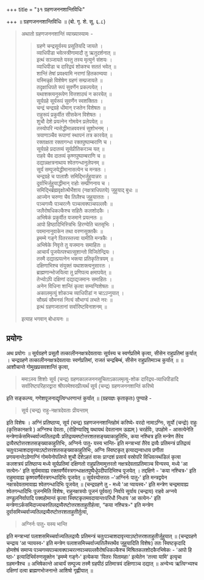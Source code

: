 +++
title = "३१ ग्रहणजननशान्तिविधिः"

+++
॥ ग्रहणजननशान्तिविधिः ॥ (बो. गृ. शे. सू. ६.८) 

> अथातो ग्रहणजननशान्तिं व्याख्यास्यामः - 
>
>> ग्रहणे चन्द्रसूर्यस्य प्रसूतियदि जायते ।  
व्याधिपीडा भवेत्स्त्रीणामादौ तु ऋतुदर्शनात् ॥  
इत्थं सञ्जायते यस्तु तस्य मृत्युर्न संशयः ।  
व्याधिपीडा च दारिद्र्यं शोकश्च सततं भवेत् ॥  
शान्तिं तेषां प्रवक्ष्यामि नराणां हितकाम्यया ।  
यस्मिन्नृक्षे विशेषेण ग्रहणं सम्प्रजायते ॥  
तदृक्षाधिपते रूपं सुवर्णेन प्रकल्पयेत् ।  
यथाशक्त्यनुरूपेण वित्तशाठ्यं न कारयेत् ॥  
सूर्यग्रहे सूर्यरूपं सुवर्णेन स्वशक्तितः ।  
चन्द्रं चन्द्रग्रहे धीमान् रजतेन विशेषतः ॥  
राहुरूपं प्रकुर्वीत सीसकेन विशेषतः ।  
शुचौ देशे प्रयत्नेन गोमयेन प्रलेपयेत् ॥  
तस्योपरि न्यसेद्धीमान्नववस्त्रं सुशोभनम् ।  
त्रयाणाञ्चैव रूपाणां स्थापनं तत्र कारयेत् ॥  
रक्ताक्षता रक्तागन्धा रक्तपुष्पाम्बराणि च ।  
सूर्यग्रहे प्रदातव्यं सूर्यप्रीतिकरञ्च यत् ॥  
राहवे चैव दातव्यं कृष्णपुष्पाम्बराणि च ॥  
दद्यान्नक्षत्रनाथाय श्वेतगन्धानुलेपनम् ॥  
सूर्यं सम्पूजयेद्धीमानासत्येन च मन्त्रतः ।  
चन्द्रग्रहे च पालाशैः समिद्भिर्जुहुयान्नरः ॥  
दूर्वाभिर्जुहुयाद्धीमान् राहोः सम्प्रीणनाय च ।  
समिद्भिर्ब्रह्मवृक्षोत्थैर्भेशाय (नक्षत्राधिपतये) जुहुयाद् बुधः ॥  
आज्येन चरुणा चैव तिलैश्च जुहुयात्ततः ।  
पञ्चगव्यैः पञ्चरत्नैः पञ्चत्वक्पञ्चपल्लवैः ॥  
जलैरोषधिकल्कैश्च सहितैः कलशोदकैः ।  
अभिषेकं प्रकुर्वीत यजमाने प्रयत्नतः ॥  
आपो हिष्ठादिभिस्त्रिभिः हिरण्येति चतसृभिः ।  
पवमानानुवाकेन तथा वरुणसूक्तकैः ॥  
इमम्मे गङ्गे पितरस्तत्त्वा यामीति मन्त्रकैः ।  
अभिषेके निवृत्ते तु यजमानः समाहितः ॥  
आचार्यं पूजयेत्पश्चात्सुशान्तो विजितेन्द्रियः ।  
तस्मै दद्यात्प्रयत्नेन भक्त्या प्रतिकृतित्रयम् ॥  
दक्षिणाभिश्च संयुक्तं यथाशक्त्यनुसारतः ।  
ब्राह्मणान्भोजयित्वा तु प्रणिपत्य क्षमापयेत् ॥  
तेभ्योऽपि दक्षिणां दद्याद्यजमानः समाहितः ।  
अनेन विधिना शान्तिं कृत्वा सम्यग्विशेषतः ॥  
अकालमृत्युं शोकञ्च व्याधिपीडां न चाऽऽप्नुयात् ।  
सौख्यं सौमनसं नित्यं सौभाग्यं लभते नरः ॥  
इत्थं ग्रहणजातानां सर्वारिष्टविनाशनम् ॥ 
>
> इत्याह भगवान् बोधायनः ॥

## प्रयोगः

अथ प्रयोगः ॥ सूर्यग्रहणे प्रसूतौ तत्कालीननक्षत्रदेवतायाः सूर्यस्य च स्वर्णप्रतिमे कृत्वा, सीसेन राहुप्रतिमां कुर्यात् । चन्द्रग्रहणे तत्कालीननक्षत्रदेवतायाः स्वर्णप्रतिमां, राजतं चन्द्रबिम्बं, सीसेन राहुप्रतिमाञ्च कुर्यात् ॥  ॥ आशौचान्ते गोमुखप्रसवशान्तिं कृत्वा, 

> ममाऽस्य शिशोः सूर्य (चन्द्र) ग्रहणकालजननसूचिताऽकालमृत्यु-शोक दारिद्र्य-व्याधिपीडादि सर्वारिष्टपरिहारद्वारा श्रीपरमेश्वरप्रीत्यर्थं सूर्य (चन्द्र) ग्रहणजननशान्तिं करिष्ये 

इति सङ्कल्प्य, गणेशपूजनाद्यृत्विग्धरणान्तं कुर्यात् ॥ (ग्रहयज्ञः कृताकृतः) पुण्याहे -

> सूर्य (चन्द्र) राहु-नक्षत्रदेवताः प्रीयन्ताम्

इति विशेषः । अग्निं प्रतिष्ठाप्य, सूर्य (चन्द्र) ग्रहणजननशान्तिहोमं करिष्ये॰ वरदो नामाऽग्निः, सूर्यो (चन्द्रो) राहुः (कृत्तिकानक्षत्रे ) अग्निश्च देवताः, (रोहिण्यादिषु यथायथं देवतानाम ऊह्यम् ) चरर्हविः, उपहोमे - आसत्येनेति मन्त्रेणार्कसमिच्चर्वाज्यतिलद्रव्यैः प्रतिद्रव्यमष्टोत्तरशतसङ्ख्याकाहुतिभिः, कया नश्चित्र इति मन्त्रेण तैरेव द्रव्यैरष्टोत्तरशतसङ्ख्याकाहुतिभिः, अग्निर्नः पातु॰ यस्य भान्ति॰ इति मन्त्राभ्यां तैरेव द्रव्यैः प्रतिमन्त्रं प्रतिद्रव्यं चतुःपञ्चाशदावृत्त्याऽष्टोत्तरशतसङ्ख्याकाहुतिभिः, अग्निः स्विष्टकृत् इत्याद्यन्वाधाय प्रणीता प्रणयनान्तेऽग्रेणाग्निं गोमयेनोपलिप्ते शुचौ देशेऽहतं वासः प्राग्दशं प्रसार्य वस्रोपरि विधिवत्स्थंडिलं कृत्वा कलशत्रयं प्रतिष्ठाप्य मध्ये सूर्यप्रतिमां दक्षिणतो राहुप्रतिमामुत्तरतो नक्षत्रदेवताप्रतिमाञ्च विन्यस्य, मध्ये 'आ सत्येन॰' इति सूर्यमावाह्य रक्तवर्णैर्वस्त्रगन्धाक्षतपुष्पैर्धूपदीपादिभिश्च पूजयेत् । तद्दक्षिणे - 'कया नश्चित्र॰' इति राहुमावाह्य कृष्णवर्णैर्वस्त्रगन्धादिभिः पूजयेत् ॥ सूर्यस्योत्तरतः –'अग्निर्नः पातु॰' इति मन्त्रद्वयेन नक्षत्रदेवतामावाह्य श्वेतगन्धादिभिः पूजयेत् ॥ (चन्द्रग्रहणे तु - मध्ये 'आ प्यायस्व॰' इति मन्त्रेण चन्द्रमावाह्य श्वेतगन्धादिभिः पूजनमिति विशेषः, राहुनक्षत्रयोः पूजनं पूर्ववत्) निर्वापे सूर्याय (चन्द्राय) राहवे अग्नये तण्डुलनिर्वापादि पक्वहोमान्तं कृत्वा स्विष्टकृतमवदायान्तःपरिधौ निधाय ‘आ सत्येन॰' इति मन्त्रेणाऽर्कसमिदाज्यचरुतिलद्रव्यैरष्टोत्तरशताहुतीर्हत्वा, “कया नश्चित्रः॰" इति मन्त्रेण दुर्वासमिच्चर्वाज्यतिलद्रव्यैरष्टोत्तरशताहुतीर्तुत्वा, 

> अग्निर्नः पातु॰ यस्य भान्ति

इति मन्त्राभ्यां पलाशसमिच्चर्वाज्यतिलद्रव्यैः प्रतिमन्त्रं चतुःपञ्चाशदावृत्त्याऽष्टोत्तरशताहुतीर्जुहुयात् ॥ (चन्द्रग्रहणे चन्द्राय ‘आ प्यायस्व॰' इति मन्त्रेण पलाशसमिच्चर्वाज्यतिलैस्तथैव जुहुयादिति विशेषः) ततः स्विष्टकृदादि होमशेषं समाप्य पञ्चगव्यपञ्चत्वक्पञ्चरत्नपञ्चपल्लवैरोषधिकल्कैश्च मिश्रितकलशोदकैरभिषेकः - 'आपो हि ष्ठा॰' इत्यादिभिर्वरुणसूक्तेन 'इमम्मे गङ्गे॰' इत्येकया 'पितरः पितामहाः' इत्येतेन 'तत्त्वा यामि' इत्यृचा ग्रहमन्त्रैश्च ॥ अभिषेकान्ते आचार्यं सम्पूज्य तस्मै ग्रहपीठं प्रतिमात्रयं दक्षिणाञ्च दद्यात् ॥ अन्येभ्य ऋत्विग्भ्यश्च दक्षिणां दत्वा ब्राह्मणभोजनान्ते आशिषो गृह्णीयात् ॥